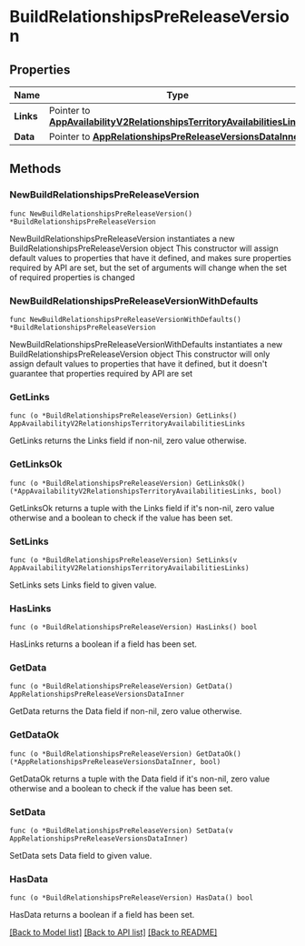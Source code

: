 # BuildRelationshipsPreReleaseVersion

## Properties

Name | Type | Description | Notes
------------ | ------------- | ------------- | -------------
**Links** | Pointer to [**AppAvailabilityV2RelationshipsTerritoryAvailabilitiesLinks**](AppAvailabilityV2RelationshipsTerritoryAvailabilitiesLinks.md) |  | [optional] 
**Data** | Pointer to [**AppRelationshipsPreReleaseVersionsDataInner**](AppRelationshipsPreReleaseVersionsDataInner.md) |  | [optional] 

## Methods

### NewBuildRelationshipsPreReleaseVersion

`func NewBuildRelationshipsPreReleaseVersion() *BuildRelationshipsPreReleaseVersion`

NewBuildRelationshipsPreReleaseVersion instantiates a new BuildRelationshipsPreReleaseVersion object
This constructor will assign default values to properties that have it defined,
and makes sure properties required by API are set, but the set of arguments
will change when the set of required properties is changed

### NewBuildRelationshipsPreReleaseVersionWithDefaults

`func NewBuildRelationshipsPreReleaseVersionWithDefaults() *BuildRelationshipsPreReleaseVersion`

NewBuildRelationshipsPreReleaseVersionWithDefaults instantiates a new BuildRelationshipsPreReleaseVersion object
This constructor will only assign default values to properties that have it defined,
but it doesn't guarantee that properties required by API are set

### GetLinks

`func (o *BuildRelationshipsPreReleaseVersion) GetLinks() AppAvailabilityV2RelationshipsTerritoryAvailabilitiesLinks`

GetLinks returns the Links field if non-nil, zero value otherwise.

### GetLinksOk

`func (o *BuildRelationshipsPreReleaseVersion) GetLinksOk() (*AppAvailabilityV2RelationshipsTerritoryAvailabilitiesLinks, bool)`

GetLinksOk returns a tuple with the Links field if it's non-nil, zero value otherwise
and a boolean to check if the value has been set.

### SetLinks

`func (o *BuildRelationshipsPreReleaseVersion) SetLinks(v AppAvailabilityV2RelationshipsTerritoryAvailabilitiesLinks)`

SetLinks sets Links field to given value.

### HasLinks

`func (o *BuildRelationshipsPreReleaseVersion) HasLinks() bool`

HasLinks returns a boolean if a field has been set.

### GetData

`func (o *BuildRelationshipsPreReleaseVersion) GetData() AppRelationshipsPreReleaseVersionsDataInner`

GetData returns the Data field if non-nil, zero value otherwise.

### GetDataOk

`func (o *BuildRelationshipsPreReleaseVersion) GetDataOk() (*AppRelationshipsPreReleaseVersionsDataInner, bool)`

GetDataOk returns a tuple with the Data field if it's non-nil, zero value otherwise
and a boolean to check if the value has been set.

### SetData

`func (o *BuildRelationshipsPreReleaseVersion) SetData(v AppRelationshipsPreReleaseVersionsDataInner)`

SetData sets Data field to given value.

### HasData

`func (o *BuildRelationshipsPreReleaseVersion) HasData() bool`

HasData returns a boolean if a field has been set.


[[Back to Model list]](../README.md#documentation-for-models) [[Back to API list]](../README.md#documentation-for-api-endpoints) [[Back to README]](../README.md)


